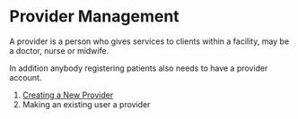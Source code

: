 # Provider Management
A provider is a person who gives services to clients within a facility, may be a doctor, nurse or midwife.

In addition anybody registering patients also needs to have a provider account.
1. [Creating a New Provider](creating_a_new_provider.md)
2. Making an existing user a provider
